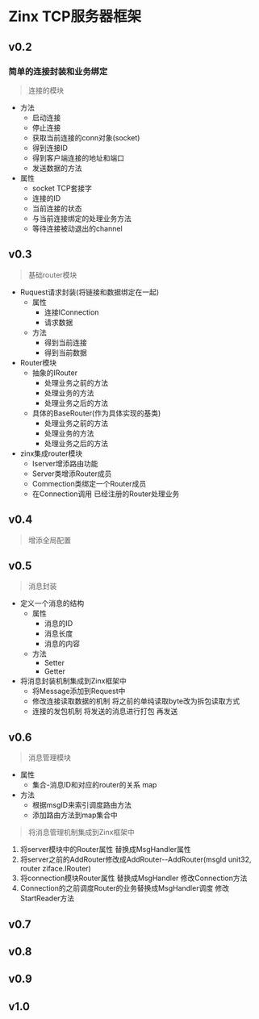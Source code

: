 # Zinx TCP服务器框架

## v0.2
### 简单的连接封装和业务绑定
> 连接的模块
- 方法
    - 启动连接
    - 停止连接
    - 获取当前连接的conn对象(socket)
    - 得到连接ID
    - 得到客户端连接的地址和端口
    - 发送数据的方法
- 属性
    - socket TCP套接字
    - 连接的ID
    - 当前连接的状态
    - 与当前连接绑定的处理业务方法
    - 等待连接被动退出的channel

## v0.3

> 基础router模块

- Ruquest请求封装(将链接和数据绑定在一起)
    - 属性
        - 连接IConnection
        - 请求数据
    - 方法
        - 得到当前连接
        - 得到当前数据
- Router模块
    - 抽象的IRouter
        -  处理业务之前的方法
        -  处理业务的方法
        -  处理业务之后的方法
    - 具体的BaseRouter(作为具体实现的基类)
        -  处理业务之前的方法
        -  处理业务的方法
        -  处理业务之后的方法
- zinx集成router模块
    - Iserver增添路由功能
    - Server类增添Router成员
    - Commection类绑定一个Router成员
    - 在Connection调用 已经注册的Router处理业务

## v0.4
> 增添全局配置

## v0.5

> 消息封装

- 定义一个消息的结构
    - 属性
        - 消息的ID
        - 消息长度
        - 消息的内容
    - 方法
        - Setter
        - Getter
- 将消息封装机制集成到Zinx框架中    
    - 将Message添加到Request中
    - 修改连接读取数据的机制 将之前的单纯读取byte改为拆包读取方式
    - 连接的发包机制 将发送的消息进行打包 再发送

## v0.6

> 消息管理模块

- 属性
    - 集合-消息ID和对应的router的关系 map
- 方法
    - 根据msgID来索引调度路由方法
    - 添加路由方法到map集合中
> 将消息管理机制集成到Zinx框架中
1. 将server模块中的Router属性 替换成MsgHandler属性
2. 将server之前的AddRouter修改成AddRouter--AddRouter(msgId unit32, router ziface.IRouter)
3. 将connection模块Router属性 替换成MsgHandler 修改Connection方法
4. Connection的之前调度Router的业务替换成MsgHandler调度 修改StartReader方法

## v0.7

## v0.8

## v0.9

## v1.0

